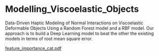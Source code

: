 # Modelling_Viscoelastic_Objects
Data-Driven Haptic Modeling of Normal Interactions on Viscoelastic Deformable Objects  Using a Random Forest model and a RBF model. Our approach is to build a Deep Learning model to beat the other the existing models in terms of root mean square error.



[feature_importance_cat.pdf](https://github.com/gautamHCSCV/Modelling_Viscoelastic_Objects/files/8940560/feature_importance_cat.pdf)
